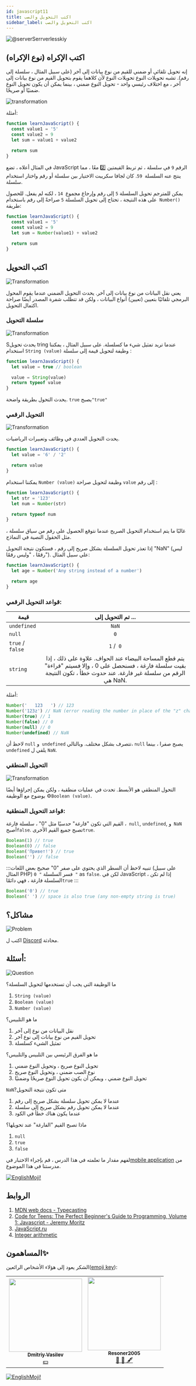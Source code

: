 ```yaml
---
id: javascript11
title: اكتب التحويل والصب
sidebar_label: اكتب التحويل والصب
---
```


![@serverSerrverlesskiy](/img/javascript/headers/09.jpg)

## اكتب الإكراه (نوع الإكراه)

إنه تحويل تلقائي أو ضمني للقيم من نوع بيانات إلى آخر (على سبيل المثال ، سلسلة إلى رقم). تشبه تحويلات النوع تحويلات النوع لأن كلاهما يقوم بتحويل القيم من نوع بيانات إلى آخر ، مع اختلاف رئيسي واحد - تحويل النوع ضمني ، بينما يمكن أن يكون تحويل النوع ضمنيًا أو صريحًا.

![transformation](https://media.giphy.com/media/xT4uQr9H3EDL7Ha2hq/giphy.gif)

أمثلة:

```jsx live
function learnJavaScript() {
  const value1 = '5'
  const value2 = 9
  let sum = value1 + value2

  return sum
}
```

في المثال أعلاه ، تضع JavaScript الرقم `9` في سلسلة ، ثم تربط القيمتين 2️⃣ معًا ، مما ينتج عنه السلسلة` 59`. كان لجافا سكريبت الاختيار بين سلسلة أو رقم واختار استخدام سلسلة.

يمكن للمترجم تحويل السلسلة `5` إلى رقم وإرجاع مجموع` 14` ، لكنه لم يفعل. للحصول على هذه النتيجة ، تحتاج إلى تحويل السلسلة `5` صراحةً إلى رقم باستخدام` Number()`  طريقة:

```jsx live
function learnJavaScript() {
  const value1 = '5'
  const value2 = 9
  let sum = Number(value1) + value2

  return sum
}
```

## اكتب التحويل

![Transformation](https://media.giphy.com/media/l2SpMMVivErM0Q7jG/giphy.gif)

يعني نقل البيانات من نوع بيانات إلى آخر. يحدث التحويل الضمني عندما يقوم المحول البرمجي تلقائيًا بتعيين (تعيين) أنواع البيانات ، ولكن قد تتطلب شفرة المصدر أيضًا صراحة اكتمال التحويل.

### سلسلة التحويل

![Transformation](https://media.giphy.com/media/RLVHPJJv7jY1q/giphy.gif)

Sيحدث تحويل tring عندما تريد تمثيل شيء ما كسلسلة. على سبيل المثال ، يمكننا استخدام `String (value)` وظيفة لتحويل قيمة إلى سلسلة :

```jsx live
function learnJavaScript() {
  let value = true // boolean

  value = String(value)
  return typeof value
}
```

يحدث التحول بطريقة واضحة. `true`  يصبح`"true"`

### التحويل الرقمي

![Transformation](https://media.giphy.com/media/4H5nOUqX7FywOGpCF7/giphy.gif)

يحدث التحويل العددي في وظائف وتعبيرات الرياضيات.

```jsx live
function learnJavaScript() {
  let value = '6' / '2'

  return value
}
```

يمكننا استخدام `Number (value)` وظيفة لتحويل صراحة `value` إلى رقم :

```jsx live
function learnJavaScript() {
  let str = '123'
  let num = Number(str)

  return typeof num
}
```

غالبًا ما يتم استخدام التحويل الصريح عندما نتوقع الحصول على رقم من سياق سلسلة ، مثل الحقول النصية في النماذج.

إذا تعذر تحويل السلسلة بشكل صريح إلى رقم ، فستكون نتيجة التحويل "NaN" (ليس رقمًا ، "وليس رقمًا"). علي سبيل المثال:

```jsx live
function learnJavaScript() {
  let age = Number('Any string instead of a number')

  return age
}
```

### قواعد التحويل الرقمي:

| قيمة           |                                                                              تم التحويل إلى ...                                                                               |
| ---------------- | :-------------------------------------------------------------------------------------------------------------------------------------------------------------------------: |
| `undefined`      |                                                                                    `NaN`                                                                                    |
| `null`           |                                                                                     `0`                                                                                     |
| `true` /` false` |                                                                                  `1` /` 0`                                                                                  |
| `string`         | يتم قطع المساحة البيضاء عند الحواف. علاوة على ذلك ، إذا بقيت سلسلة فارغة ، فسنحصل على 0 ، وإلا فسيتم "قراءة" الرقم من سلسلة غير فارغة. عند حدوث خطأ ، تكون النتيجة هي NaN. |

أمثلة:

```javascript
Number('   123   ') // 123
Number('123z') // NaN (error reading the number in place of the "z" character)
Number(true) // 1
Number(false) // 0
Number(null) // 0
Number(undefined) // NaN
```

لاحظ أن `null` و` undefined` تتصرف بشكل مختلف. وبالتالي، `null` يصبح صفرا ، بينما` undefined` يلقي ل `NaN`.

### التحويل المنطقي

![Transformation](https://media.giphy.com/media/JjAdpCxrdro7m/giphy.gif)

التحول المنطقي هو الأبسط. تحدث في عمليات منطقية ، ولكن يمكن إجراؤها أيضًا بوضوح مع الوظيفة ⚙️`Boolean (value)`.

### قواعد التحويل المنطقية:

القيم التي تكون "فارغة" حدسيًا مثل "0" ، سلسلة فارغة ،` null`, `undefined`, و` NaN` أصبح`false`. تصبح جميع القيم الأخرى`true`.

```javascript
Boolean(1) // true
Boolean(0) // false
Boolean('Привет!') // true
Boolean('') // false
```

:::تنبيه لاحظ أن السطر الذي يحتوي على صفر "0" صحيح
بعض اللغات  (على سبيل المثال PHP) فسر السلسلة `" 0 "` as `false`. لكن في JavaScript ، إذا لم تكن السلسلة فارغة ، فهي دائمًا`true`
:::

```javascript
Boolean('0') // true
Boolean(' ') // space is also true (any non-empty string is true)
```

## مشاكل؟

![Problem](https://media.giphy.com/media/xTiTnGeUsWOEwsGoG4/giphy.gif)

اكتب ل [Discord](https://discord.gg/6GDAfXn) محادثة.

## أسئلة:

![Question](https://media.giphy.com/media/l0HlRnAWXxn0MhKLK/giphy.gif)

ما الوظيفة التي يجب أن تستخدمها لتحويل السلسلة؟

1. `String (value)`
2. `Boolean (value)`
3. `Number (value)`

ما هو التلبيس؟

1. نقل البيانات من نوع إلى آخر
2. تحويل القيم من نوع بيانات إلى نوع آخر
3. تمثيل الشيء كسلسلة

ما هو الفرق الرئيسي بين التلبيس والتلبيس؟

1. تحويل النوع صريح ، وتحويل النوع ضمني
2. نوع الصب ضمني ، وتحويل النوع صريح
3. تحويل النوع ضمني ، ويمكن أن يكون تحويل النوع صريحًا وضمنيًا

`NaN`?متى تكون نتيجة التحويل

1. عندما لا يمكن تحويل سلسلة بشكل صريح إلى رقم
2. عندما لا يمكن تحويل رقم بشكل صريح إلى سلسلة
3. عندما يكون هناك خطأ في الكود

ماذا تصبح القيم "الفارغة" عند تحويلها؟

1. `null`
2. `true`
3. `false`

لفهم مقدار ما تعلمته في هذا الدرس ، قم بإجراء الاختبار في[mobile application](http://onelink.to/njhc95) من مدرستنا في هذا الموضوع.

[![EnglishMoji!](/img/logo/englishmoji.png)](https://apps.apple.com/kz/app/englishmoji/id6450254885)

## الروابط

1. [MDN web docs - Typecasting](https://developer.mozilla.org/en/docs/Словарь/Type_coercion)
2. [Code for Teens: The Perfect Beginner's Guide to Programming, Volume 1: Javascript - Jeremy Moritz](https://www.amazon.com/Code-Teens-Beginners-Programming-Javascript-ebook/dp/B07FCTLVPC)
3. [JavaScript.ru](https://learn.javascript.ru/ifelse#blok-else)
4. [Integer arithmetic](https://maths-public.ru/arithmetic/actions)

## المساهمون✨

الشكر يعود إلى هؤلاء الأشخاص الرائعين([emoji key](https://allcontributors.org/docs/en/emoji-key)):

<table>
  <tr>
    <td align="center"><a href="https://fullstackserverless.github.io/"><img src="https://avatars0.githubusercontent.com/u/6774813?v=4?s=200" width="200px;" alt=""/><br /><sub><b>Dmitriy Vasilev</b></sub></a><br /> <a href="https://github.com/gHashTag/react-native-village/commits?author=gHashTag" title="Documentation">  </a><a href="#financial-gHashTag" title="Financial">💵</a></td>
    <td align="center"><a href="https://github.com/Resoner2005"><img src="https://avatars1.githubusercontent.com/u/75675814?v=4?s=200" width="200px;" alt=""/><br /><sub><b>Resoner2005</b></sub></a><br /><a href="https://github.com/gHashTag/react-native-village/issues?q=author%3AResoner2005" title="Bug reports">🐛 🎨 🖋</a></td>
  </tr>
  
</table>

[![EnglishMoji!](/img/logo/englishmoji.png)](https://apps.apple.com/kz/app/englishmoji/id6450254885)
